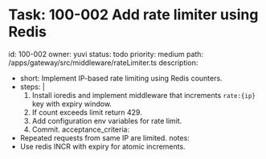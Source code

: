 # Task: 100-002 Add rate limiter using Redis
id: 100-002
owner: yuvi
status: todo
priority: medium
path: /apps/gateway/src/middleware/rateLimiter.ts
description:
  - short: Implement IP-based rate limiting using Redis counters.
  - steps: |
      1. Install ioredis and implement middleware that increments `rate:{ip}` key with expiry window.
      2. If count exceeds limit return 429.
      3. Add configuration env variables for rate limit.
      4. Commit.
acceptance_criteria:
  - Repeated requests from same IP are limited.
notes:
  - Use redis INCR with expiry for atomic increments.
